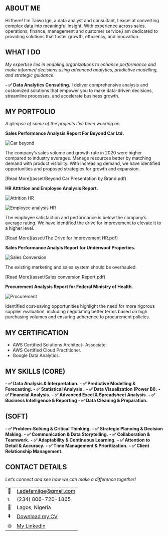 <!--Section 1: Introduce your self-->
## ABOUT ME

Hi there! I'm Taiwo Ige, a data analyst and consultant, I excel at converting complex data into meaningful insight. With experience across sales, operations, finance, management and customer service,i am dedicated to providing solutions that foster growth, efficiency, and innovation.


<!--Mention your top/relevant skills here - core and soft skills-->
## WHAT I DO

*My expertise lies in enabling organizations to enhance performance and make informed decisions using advanced analytics, predictive modelling, and strategic guidance.*

**- ✅ Data Analytics Consulting.**
I deliver comprehensive analysis and customized solutions that empower you to make data-driven decisions, streamline processes, and accelerate business growth. 

<!--Section 2: List 3-4 key projects-->
## MY PORTFOLIO 

*A glimpse of some of the projects I've been working on.*

**Sales Performance Analysis Report For Beyond Car Ltd.**

![Car beyond](https://github.com/user-attachments/assets/f1995b2d-e852-4610-adfa-7120af7ff29e)

The company’s sales volume and growth rate in 2020 were higher compared to industry averages.
Manage resources better by matching demand with product visibility.
With increasing demand, we have identified opportunities and proposed strategies for  growth and expansion.


[Read More](asset/Beyond Car Presentation by Brand.pdf)


**HR Atttrtion and Employee Analysis Report.**

![Attrition HR](https://github.com/user-attachments/assets/99322765-93a1-46c8-8fc2-9882e040d04f)

![Employee analysis HR](https://github.com/user-attachments/assets/09b01e0f-eb48-4d12-b433-ff3acbc079bc)

The employee satisfaction  and performance  is  below the company’s average rating. 
We have identified the drive for improvement  to elevate it to a higher level.


[Read More](asset/The Drive for Improvement HR.pdf)


**Sales Performance Analyis Report for Underwoof Properties.**

![Sales Conversion](https://github.com/user-attachments/assets/04987de8-fc2f-491d-97fc-f0787637916b)

The existing marketing and sales system should be overhauled.
 
[Read More](asset/Sales conversion Report.pdf)


**Procurement Analysis Report for Federal Ministry of Health.**

![Procurement](https://github.com/user-attachments/assets/f036c0ec-87df-4ecf-9d1a-b6bfb407a238)

Identified cost-saving opportunities highlight the need for more rigorous supplier evaluation, including negotiating better terms based on high purchasing volumes and ensuring adherence to procurement policies.
 



## MY CERTIFICATION
- AWS Certified Solutions Architect- Associate.								       		
- AWS Certified Cloud Practitioner.  			        		
- Google Data Analytics.


<!--Section 3: This section is optional. You can replace this section with a list of your core skills-->
## MY SKILLS    (CORE)
**- ✅ Data Analysis & Interpretation.**
**- ✅ Predictive Modelling & Forecasting.**
**- ✅ Statistical Analysis .**
**- ✅ Data Visualization (Power BI).**
**- ✅ Financial Analysis.**
**- ✅ Advanced Excel & Spreadsheet Analysis.**
**- ✅ Business Intelligence & Reporting**
**- ✅ Data Cleaning & Preparation.**

##             (SOFT)
**- ✅ Problem-Solving & Critical Thinking.**
**- ✅ Strategic Planning & Decision Making.**
**- ✅ Communication & Data Storytelling.**
**- ✅ Collaboration & Teamwork.**
**- ✅ Adaptability & Continuous Learning.**
**- ✅ Attention to Detail & Accuracy.**
**- ✅ Time Management & Prioritization.**
**- ✅ Client Relationship Management.**


## CONTACT DETAILS

*Let’s connect and see how we can make a difference together!*
<table>
  <tbody>
    <tr>
      <td>📧</td>
      <td><a href="mailto:t.adefemiige@gmail.com">t.adefemiige@gmail.com</a></td>
    </tr>
    <tr>
      <td>📞</td>
      <td>(234) 806-720-1865</td>
    </tr>
    <tr>
      <td>📍</td>
      <td>Lagos, Nigeria</td>
    </tr>
    <tr>
      <td>⬇️</td>
      <td><a href="asset/Taiwo cv.pdf">Download my CV</a></td>
    </tr>
    <tr>
      <td>🌐</td>
      <td><a href="https://linkedin.com/in/taiwo-ige-624972174">My LinkedIn</a></td>
    </tr>
   </tr>
  </tbody>
</table>
